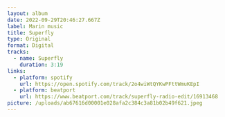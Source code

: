 ```yaml
---
layout: album
date: 2022-09-29T20:46:27.667Z
label: Marin music
title: Superfly
type: Original
format: Digital
tracks:
  - name: Superfly
    duration: 3:19
links:
  - platform: spotify
    url: https://open.spotify.com/track/2o4wiWtQYKwPFttWmuKEpI
  - platform: beatport
    url: https://www.beatport.com/track/superfly-radio-edit/16913468
picture: /uploads/ab67616d00001e028afa2c384c3a81b02b49f621.jpeg
---
```

